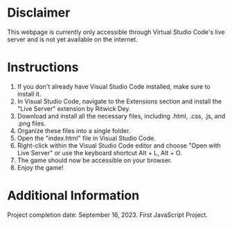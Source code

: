 # Disclaimer
This webpage is currently only accessible through Virtual Studio Code's live server and is not yet available on the internet.
# Instructions 
1. If you don't already have Visual Studio Code installed, make sure to install it.
2. In Visual Studio Code, navigate to the Extensions section and install the "Live Server" extension by Ritwick Dey.
3. Download and install all the necessary files, including .html, .css, .js, and .png files.
4. Organize these files into a single folder.
5. Open the "index.html" file in Visual Studio Code.
6. Right-click within the Visual Studio Code editor and choose "Open with Live Server" or use the keyboard shortcut Alt + L, Alt + O.
7. The game should now be accessible on your browser.
8. Enjoy the game!
# Additional Information
Project completion date: September 16, 2023.
First JavaScript Project.
